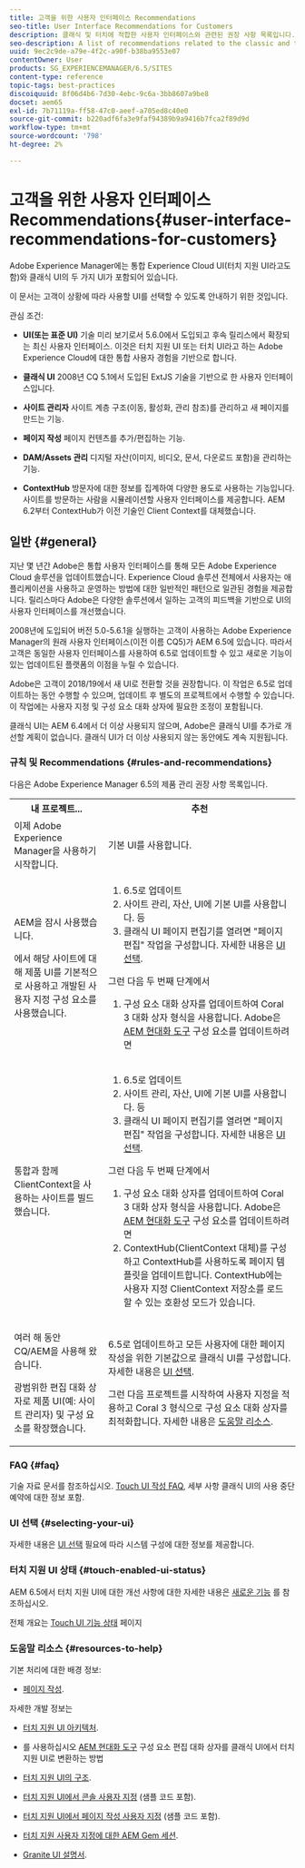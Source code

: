 ```yaml
---
title: 고객을 위한 사용자 인터페이스 Recommendations
seo-title: User Interface Recommendations for Customers
description: 클래식 및 터치에 적합한 사용자 인터페이스와 관련된 권장 사항 목록입니다.
seo-description: A list of recommendations related to the classic and touch-optimized user interfaces.
uuid: 9ec2c9de-a79e-4f2c-a90f-b38ba9553e07
contentOwner: User
products: SG_EXPERIENCEMANAGER/6.5/SITES
content-type: reference
topic-tags: best-practices
discoiquuid: 8f06d4b6-7d30-4ebc-9c6a-3bb8607a9be8
docset: aem65
exl-id: 7b71119a-ff58-47c0-aeef-a705ed8c40e0
source-git-commit: b220adf6fa3e9faf94389b9a9416b7fca2f89d9d
workflow-type: tm+mt
source-wordcount: '798'
ht-degree: 2%

---
```


# 고객을 위한 사용자 인터페이스 Recommendations{#user-interface-recommendations-for-customers}

Adobe Experience Manager에는 통합 Experience Cloud UI(터치 지원 UI라고도 함)와 클래식 UI의 두 가지 UI가 포함되어 있습니다.

이 문서는 고객이 상황에 따라 사용할 UI를 선택할 수 있도록 안내하기 위한 것입니다.

관심 조건:

* **UI(또는 표준 UI)**
기술 미리 보기로서 5.6.0에서 도입되고 후속 릴리스에서 확장되는 최신 사용자 인터페이스. 이것은 터치 지원 UI 또는 터치 UI라고 하는 Adobe Experience Cloud에 대한 통합 사용자 경험을 기반으로 합니다.

* **클래식 UI**
2008년 CQ 5.1에서 도입된 ExtJS 기술을 기반으로 한 사용자 인터페이스입니다.

* **사이트 관리자**
사이트 계층 구조(이동, 활성화, 관리 참조)를 관리하고 새 페이지를 만드는 기능.

* **페이지 작성**
페이지 컨텐츠를 추가/편집하는 기능.

* **DAM/Assets 관리**
디지털 자산(이미지, 비디오, 문서, 다운로드 포함)을 관리하는 기능.

* **ContextHub**
방문자에 대한 정보를 집계하여 다양한 용도로 사용하는 기능입니다. 사이트를 방문하는 사람을 시뮬레이션할 사용자 인터페이스를 제공합니다. AEM 6.2부터 ContextHub가 이전 기술인 Client Context를 대체했습니다.

## 일반 {#general}

지난 몇 년간 Adobe은 통합 사용자 인터페이스를 통해 모든 Adobe Experience Cloud 솔루션을 업데이트했습니다. Experience Cloud 솔루션 전체에서 사용자는 애플리케이션을 사용하고 운영하는 방법에 대한 일반적인 패턴으로 일관된 경험을 제공합니다. 릴리스마다 Adobe은 다양한 솔루션에서 일하는 고객의 피드백을 기반으로 UI의 사용자 인터페이스를 개선했습니다.

2008년에 도입되어 버전 5.0-5.6.1을 실행하는 고객이 사용하는 Adobe Experience Manager의 원래 사용자 인터페이스(이전 이름 CQ5)가 AEM 6.5에 있습니다. 따라서 고객은 동일한 사용자 인터페이스를 사용하여 6.5로 업데이트할 수 있고 새로운 기능이 있는 업데이트된 플랫폼의 이점을 누릴 수 있습니다.

Adobe은 고객이 2018/19에서 새 UI로 전환할 것을 권장합니다. 이 작업은 6.5로 업데이트하는 동안 수행할 수 있으며, 업데이트 후 별도의 프로젝트에서 수행할 수 있습니다. 이 작업에는 사용자 지정 및 구성 요소 대화 상자에 필요한 조정이 포함됩니다.

클래식 UI는 AEM 6.4에서 더 이상 사용되지 않으며, Adobe은 클래식 UI를 추가로 개선할 계획이 없습니다. 클래식 UI가 더 이상 사용되지 않는 동안에도 계속 지원됩니다.

### 규칙 및 Recommendations {#rules-and-recommendations}

다음은 Adobe Experience Manager 6.5의 제품 관리 권장 사항 목록입니다.

<table>
 <tbody>
  <tr>
   <th>내 프로젝트...</th>
   <th>추천</th>
  </tr>
  <tr>
   <td>이제 Adobe Experience Manager을 사용하기 시작합니다.</td>
   <td>기본 UI를 사용합니다.</td>
  </tr>
  <tr>
   <td><p>AEM을 잠시 사용했습니다.</p> <p>에서 해당 사이트에 대해 제품 UI를 기본적으로 사용하고 개발된 사용자 지정 구성 요소를 사용했습니다.<br /> </p> </td>
   <td>
    <ol>
     <li>6.5로 업데이트</li>
     <li>사이트 관리, 자산, UI에 기본 UI를 사용합니다. 등<br /> </li>
     <li>클래식 UI 페이지 편집기를 열려면 "페이지 편집" 작업을 구성합니다. 자세한 내용은 <a href="#selecting-your-ui">UI 선택</a>.</li>
    </ol> <p>그런 다음 두 번째 단계에서</p>
    <ol>
     <li>구성 요소 대화 상자를 업데이트하여 Coral 3 대화 상자 형식을 사용합니다. Adobe은 <a href="/help/sites-developing/modernization-tools.md">AEM 현대화 도구</a> 구성 요소를 업데이트하려면</li>
    </ol> </td>
  </tr>
  <tr>
   <td>통합과 함께 ClientContext을 사용하는 사이트를 빌드했습니다.<br /> </td>
   <td>
    <ol>
     <li>6.5로 업데이트</li>
     <li>사이트 관리, 자산, UI에 기본 UI를 사용합니다. 등</li>
     <li>클래식 UI 페이지 편집기를 열려면 "페이지 편집" 작업을 구성합니다. 자세한 내용은 <a href="#selecting-your-ui">UI 선택</a>.</li>
    </ol> <p>그런 다음 두 번째 단계에서</p>
    <ol>
     <li>구성 요소 대화 상자를 업데이트하여 Coral 3 대화 상자 형식을 사용합니다. Adobe은 <a href="/help/sites-developing/modernization-tools.md">AEM 현대화 도구</a> 구성 요소를 업데이트하려면</li>
     <li>ContextHub(ClientContext 대체)를 구성하고 ContextHub를 사용하도록 페이지 템플릿을 업데이트합니다. ContextHub에는 사용자 지정 ClientContext 저장소를 로드할 수 있는 호환성 모드가 있습니다.</li>
    </ol> </td>
  </tr>
  <tr>
   <td><p>여러 해 동안 CQ/AEM을 사용해 왔습니다.</p> <p>광범위한 편집 대화 상자로 제품 UI(예: 사이트 관리자) 및 구성 요소를 확장했습니다.</p> </td>
   <td><p>6.5로 업데이트하고 모든 사용자에 대한 페이지 작성을 위한 기본값으로 클래식 UI를 구성합니다. 자세한 내용은 <a href="#selecting-your-ui">UI 선택</a>.</p> <p>그런 다음 프로젝트를 시작하여 사용자 지정을 적용하고 Coral 3 형식으로 구성 요소 대화 상자를 최적화합니다. 자세한 내용은 <a href="#resources-to-help">도움말 리소스</a>.<br /> </p> </td>
  </tr>
 </tbody>
</table>

### FAQ {#faq}

기술 자료 문서를 참조하십시오. [Touch UI 작성 FAQ](https://helpx.adobe.com/experience-manager/kb/index/touchui_faq.html), 세부 사항 클래식 UI의 사용 중단 예약에 대한 정보 포함.

### UI 선택 {#selecting-your-ui}

자세한 내용은 [UI 선택](/help/sites-authoring/select-ui.md) 필요에 따라 시스템 구성에 대한 정보를 제공합니다.

### 터치 지원 UI 상태 {#touch-enabled-ui-status}

AEM 6.5에서 터치 지원 UI에 대한 개선 사항에 대한 자세한 내용은 [새로운 기능](/help/release-notes/release-notes.md#what-s-new) 를 참조하십시오.

전체 개요는 [Touch UI 기능 상태](/help/release-notes/touch-ui-features-status.md) 페이지

### 도움말 리소스 {#resources-to-help}

기본 처리에 대한 배경 정보:

* [페이지 작성](/help/sites-authoring/page-authoring.md).

자세한 개발 정보는

* [터치 지원 UI 아키텍처](/help/sites-developing/touch-ui-concepts.md).
* 를 사용하십시오 [AEM 현대화 도구](/help/sites-developing/modernization-tools.md) 구성 요소 편집 대화 상자를 클래식 UI에서 터치 지원 UI로 변환하는 방법

* [터치 지원 UI의 구조](/help/sites-developing/touch-ui-structure.md).

* [터치 지원 UI에서 콘솔 사용자 지정](/help/sites-developing/customizing-consoles-touch.md) (샘플 코드 포함).

* [터치 지원 UI에서 페이지 작성 사용자 지정](/help/sites-developing/customizing-page-authoring-touch.md) (샘플 코드 포함).

* [터치 지원 사용자 지정에 대한 AEM Gem 세션](https://docs.adobe.com/content/ddc/en/gems/user-interface-customization-for-aem-6.html).
* [Granite UI 설명서](https://helpx.adobe.com/experience-manager/6-5/sites/developing/using/reference-materials/granite-ui/api/index.html).
